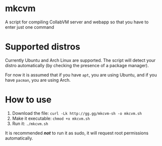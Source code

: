 # mkcvm
A script for compiling CollabVM server and webapp so that you have to enter just one command

# Supported distros
Currently Ubuntu and Arch Linux are supported. The script will detect your distro automatically (by checking the presence of a package manager).

For now it is assumed that if you have `apt`, you are using Ubuntu, and if you have `pacman`, you are using Arch.

# How to use
1. Download the file: `curl -Lk http://gg.gg/mkcvm-sh -o mkcvm.sh`
2. Make it executable: `chmod +x mkcvm.sh`
3. Run it: `./mkcvm.sh`

It is recommended ***not*** to run it as sudo, it will request root permissions automatically.
